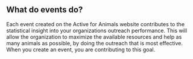 ## What do events do?

Each event created on the Active for Animals website contributes to the
statistical insight into your organizations outreach performance. This will
allow the organization to maximize the available resources and help as many
animals as possible, by doing the outreach that is most effective.  
When you create an event, you are contributing to this goal.
